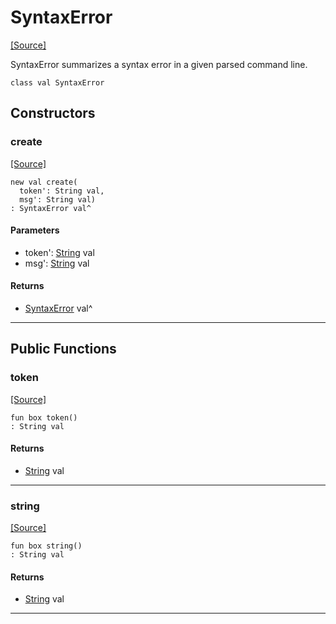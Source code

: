 # SyntaxError
<span class="source-link">[[Source]](src/cli/command.md#L181)</span>

SyntaxError summarizes a syntax error in a given parsed command line.


```pony
class val SyntaxError
```

## Constructors

### create
<span class="source-link">[[Source]](src/cli/command.md#L188)</span>


```pony
new val create(
  token': String val,
  msg': String val)
: SyntaxError val^
```
#### Parameters

*   token': [String](builtin-String.md) val
*   msg': [String](builtin-String.md) val

#### Returns

* [SyntaxError](cli-SyntaxError.md) val^

---

## Public Functions

### token
<span class="source-link">[[Source]](src/cli/command.md#L192)</span>


```pony
fun box token()
: String val
```

#### Returns

* [String](builtin-String.md) val

---

### string
<span class="source-link">[[Source]](src/cli/command.md#L194)</span>


```pony
fun box string()
: String val
```

#### Returns

* [String](builtin-String.md) val

---

